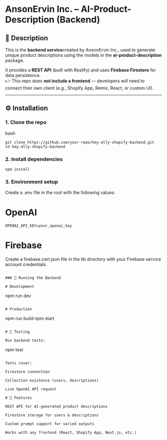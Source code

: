 # AnsonErvin Inc. – AI-Product-Description (Backend)

## 📖 Description

This is the **backend service**created by AnsonErvin Inc., used to generate unique product descriptions using the models in the **ai-product-description** package.

It provides a **REST API** (built with Restify) and uses **Firebase Firestore** for data persistence.  
👉 This repo does **not include a frontend** — developers will need to connect their own client (e.g., Shopify App, Remix, React, or custom UI).

---

## ⚙️ Installation

### 1. Clone the repo

bash

```
git clone https://github.com/your-repo/hey-ally-shopify-backend.git
cd hey-ally-shopify-backend
```

### 2. Install dependencies

```
npm install
```

### 3. Environment setup

Create a .env file in the root with the following values:

# OpenAI

```
OPENAI_API_KEY=your_openai_key
```

# Firebase

Create a firebase.cert.json file in the lib directory with your Firebase service account credentials.

```

### 🚀 Running the Backend

# Development

```

npm run dev

```

# Production

```

npm run build
npm start

```

# 🧪 Testing

Run backend tests:

```

npm test

```

Tests cover:

Firestore connection

Collection existence (users, descriptions)

Live OpenAI API request

# 📌 Features

REST API for AI-generated product descriptions

Firestore storage for users & descriptions

Custom prompt support for varied outputs

Works with any frontend (React, Shopify App, Next.js, etc.)
```
